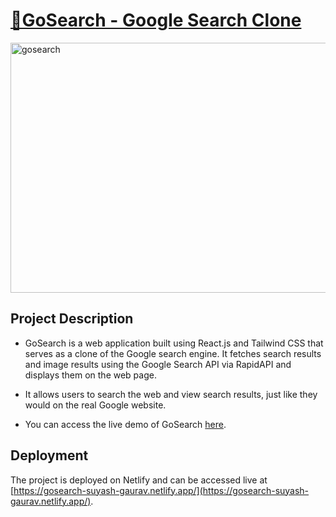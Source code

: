 # [🧿GoSearch - Google Search Clone](https://gosearch-suyash-gaurav.netlify.app/)

<img width="960" height="400" alt="gosearch" src="https://github.com/SuyashGaurav/GoSearch/assets/102952185/a2516663-347b-4403-8524-9e28cd6cf7c6">

## Project Description
- GoSearch is a web application built using React.js and Tailwind CSS that serves as a clone of the Google search engine. It fetches search results and image results using the Google Search API via RapidAPI and displays them on the web page.
- It allows users to search the web and view search results, just like they would on the real Google website.

- You can access the live demo of GoSearch [here](https://gosearch-suyash-gaurav.netlify.app/).

## Deployment
The project is deployed on Netlify and can be accessed live at [https://gosearch-suyash-gaurav.netlify.app/](https://gosearch-suyash-gaurav.netlify.app/).
